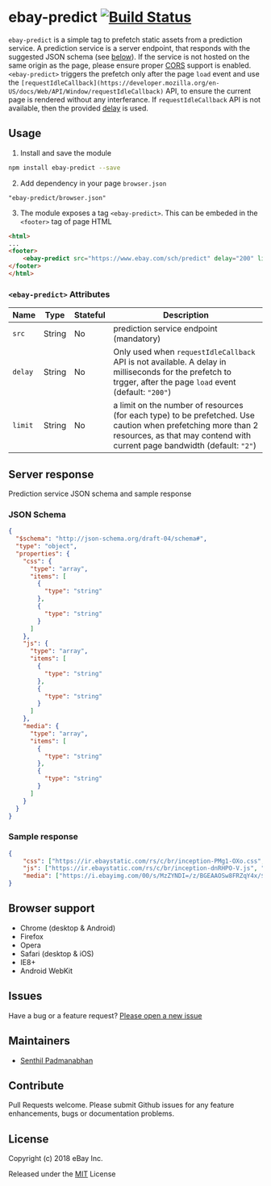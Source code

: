 # ebay-predict [![Build Status](https://travis-ci.com/eBay/ebay-predict.svg?branch=master)](https://travis-ci.com/eBay/ebay-predict)

`ebay-predict` is a simple tag to prefetch static assets from a prediction service. A prediction service is a server endpoint, that responds with the suggested JSON schema (see [below](#json-schema)). If the service is not hosted on the same origin as the page, please ensure proper [CORS](https://developer.mozilla.org/en-US/docs/Web/HTTP/CORS) support is enabled. `<ebay-predict>` triggers the prefetch only after the page `load` event and use the `[requestIdleCallback](https://developer.mozilla.org/en-US/docs/Web/API/Window/requestIdleCallback)` API, to ensure the current page is rendered without any interferance. If `requestIdleCallback` API is not available, then the provided [delay](#ebay-predict-attributes) is used.  

## Usage
1. Install and save the module
```sh
npm install ebay-predict --save
```
2. Add dependency in your page `browser.json`
```
"ebay-predict/browser.json"
```
3. The module exposes a tag `<ebay-predict>`. This can be embeded in the `<footer>` tag of page HTML
```html
<html>
...
<footer>
    <ebay-predict src="https://www.ebay.com/sch/predict" delay="200" limit="2"/> 
</footer>
</html>
```
### `<ebay-predict>` Attributes

Name | Type | Stateful | Description
--- | --- | --- | ---
`src` | String | No | prediction service endpoint (mandatory)
`delay` | String | No | Only used when `requestIdleCallback` API is not available. A delay in milliseconds for the prefetch to trgger, after the page `load` event (default: `"200"`)
`limit` | String | No | a limit on the number of resources (for each type) to be prefetched. Use caution when prefetching more than 2 resources, as that may contend with current page bandwidth (default: `"2"`)

## Server response
Prediction service JSON schema and sample response
### JSON Schema
```json
{
  "$schema": "http://json-schema.org/draft-04/schema#",
  "type": "object",
  "properties": {
    "css": {
      "type": "array",
      "items": [
        {
          "type": "string"
        },
        {
          "type": "string"
        }
      ]
    },
    "js": {
      "type": "array",
      "items": [
        {
          "type": "string"
        },
        {
          "type": "string"
        }
      ]
    },
    "media": {
      "type": "array",
      "items": [
        {
          "type": "string"
        },
        {
          "type": "string"
        }
      ]
    }
  }
}
```
### Sample response
```json
{
    "css": ["https://ir.ebaystatic.com/rs/c/br/inception-PMg1-OXo.css", "https://ir.ebaystatic.com/rs/c/br/highlnfe-BTZUdVe3.css"],
    "js": ["https://ir.ebaystatic.com/rs/c/br/inception-dnRHPO-V.js", "https://ir.ebaystatic.com/rs/c/br/highlnfe-AK2d_fr4.js"],
    "media": ["https://i.ebayimg.com/00/s/MzZYNDI=/z/BGEAAOSw8FRZqY4x/$_57.PNG", "https://i.ebayimg.com/images/g/aYoAAOSwl89cAW9D/s-l500.webp"]
}
```

## Browser support
* Chrome (desktop & Android)
* Firefox
* Opera
* Safari (desktop & iOS)
* IE8+
* Android WebKit

## Issues
Have a bug or a feature request? [Please open a new issue](https://github.com/eBay/ebay-predict/issues)

## Maintainers
* [Senthil Padmanabhan](https://senthilp.com)

## Contribute
Pull Requests welcome. Please submit Github issues for any feature enhancements, bugs or documentation problems.

## License 
Copyright (c) 2018 eBay Inc.

Released under the [MIT](http://www.opensource.org/licenses/MIT) License

